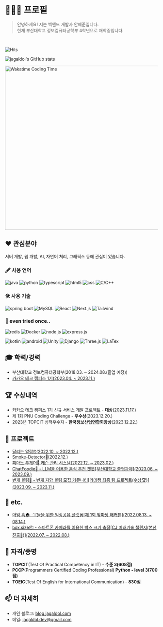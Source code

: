 # 🧑🏻‍💻 프로필

> 안녕하세요! 저는 백엔드 개발자 안혜준입니다.  
> 현재 부산대학교 정보컴퓨터공학부 4학년으로 재학중입니다.

<br/>

![Hits](https://hits.seeyoufarm.com/api/count/incr/badge.svg?url=https%3A%2F%2Fgithub.com%2Fjagaldol)

![jagaldol's GitHub stats](https://github-readme-stats.vercel.app/api?username=jagaldol&count_private=true&show_icons=true&hide_border=true)

<a href="https://wakatime.com/@jagaldol" target="_blank">
  <img src="https://github-readme-stats.vercel.app/api/wakatime?username=jagaldol&layout=compact" alt="Wakatime Coding Time" width="540px">
</a>

## ❤️ 관심분야

서버 개발, 웹 개발, AI, 자연어 처리, 그래픽스 등에 관심이 있습니다.

### 🖋️ 사용 언어

![java](https://img.shields.io/badge/-Java-ED8B00?style=for-the-badge&logo=java)
![python](https://img.shields.io/badge/-Python-3776AB?style=for-the-badge&logo=python&logoColor=white)
![typescript](https://img.shields.io/badge/-typescript-3178C6?style=for-the-badge&logo=typescript&logoColor=white)
![html5](https://img.shields.io/badge/-HTML5-E34F26?style=for-the-badge&logo=html5&logoColor=white)
![css](https://img.shields.io/badge/-CSS3-1572B6?style=for-the-badge&logo=css3&logoColor=white)
![C/C++](https://img.shields.io/badge/-C/C++-A8B9CC?style=for-the-badge&logo=c%2B%2B)

### 🛠️ 사용 기술

![spring boot](https://img.shields.io/badge/Spring%20boot-6DB33F?style=for-the-badge&logo=springboot&logoColor=white)
![MySQL](https://img.shields.io/badge/MySQL-4479A1?style=for-the-badge&logo=mysql&logoColor=white)
![React](https://img.shields.io/badge/-React-222222?style=for-the-badge&logo=react)
![Next.js](https://img.shields.io/badge/-Next.js-000000?style=for-the-badge&logo=next.js)
![Tailwind](https://img.shields.io/badge/-Tailwind-06B6D4?style=for-the-badge&logo=tailwindcss&logoColor=white)

### 👀 even tried once..

![redis](https://img.shields.io/badge/redis-DC382D?style=for-the-badge&logo=redis&logoColor=white)
![Docker](https://img.shields.io/badge/Docker-2496ED?style=for-the-badge&logo=docker&logoColor=white)
![node.js](https://img.shields.io/badge/Node.js-339933?style=for-the-badge&logo=node.js&logoColor=white)
![express.js](https://img.shields.io/badge/Express.js-000000?style=for-the-badge&logo=express)

![kotlin](https://img.shields.io/badge/-Kotlin-7f52ff?style=for-the-badge&logo=kotlin&logoColor=white)
![android](https://img.shields.io/badge/Android-3ddc84?style=for-the-badge&logo=android&logoColor=white)
![Unity](https://img.shields.io/badge/-Unity-292929?style=for-the-badge&logo=unity&logoColor=white)
![Django](https://img.shields.io/badge/-Django-2BA977?style=for-the-badge&logo=django&logoColor=white)
![Three.js](https://img.shields.io/badge/-Three.js-222222?style=for-the-badge&logo=threedotjs&logoColor=white)
![LaTex](https://img.shields.io/badge/-LaTex-008080?style=for-the-badge&logo=latex&logoColor=white)

## 🎓 학력/경력

- 부산대학교 정보컴퓨터공학부(2018.03. ~ 2024.08.(졸업 예정))
- [카카오 테크 캠퍼스 1기(2023.04. ~ 2023.11.)](https://www.kakaotechcampus.com)

## 🏆 수상내역

- 카카오 테크 캠퍼스 1기 신규 서비스 개발 프로젝트 - **대상**(2023.11.17.)
- 제 1회 PNU Coding Challenge - **우수상**(2023.12.20.)
- 2023년 TOPCIT 성적우수자 - **한국정보산업연합회장상**(2023.12.22.)

## 🚀 프로젝트

- [달리는 알람⏰(2022.10. ~ 2022.12.)](https://github.com/jagaldol/running-alarm)
- [Smoke-Detector🚬(2022.12.)](https://github.com/jagaldol/smoke-detector)
- [피아노 투게더🎹 레슨 관리 시스템(2022.12. ~ 2023.02.)](https://fast-kilogram-f15.notion.site/38cd8462261f4843abf4802d55e4435d)
- [ChatFoodie🍔 - LLM을 이용한 음식 추천 챗봇[부산대학교 졸업과제](2023.06. ~ 2023.09.)](https://chatfoodie.net/)
- [번개 볼링🎳 - 번개 지향 볼링 모집 커뮤니티[카테캠 최종 팀 프로젝트(수상🏆)](2023.09. ~ 2023.11.)](https://github.com/Step3-kakao-tech-campus/Team3_BE)

## 📌 etc.

- [아임 홈🏠 -'I'들을 위한 일상공유 플랫폼[제 1회 앞마당 해커톤](2022.08.13. ~ 08.14.)](https://github.com/jagaldol/ImHome)
- [box.size📦 - 스마트폰 카메라를 이용한 박스 크기 측정[CJ 미래기술 챌린지(본선 진출🚩)](2022.07. ~ 2022.08.)](https://github.com/Box-size/box.size-android)

## 🪪 자격/증명
- **TOPCIT**(Test Of Practical Competency in IT) - **수준 3(608점)**
- **PCCP**(Programmers Certified Coding Professional) **Python - level 3(700점)**
- **TOEIC**(Test Of English for International Communication) - **830점**

## 📫 더 자세히

- 개인 블로그: [blog.jagaldol.com](https://blog.jagaldol.com/)
- 메일: [jagaldol.dev@gmail.com](mailto:jagaldol.dev@gmail.com)
